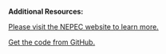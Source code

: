 **Additional Resources:**

[Please visit the NEPEC website to learn more.](http://www.ptsd.va.gov/PTSD/about/divisions/evaluation/index.asp)

[Get the code from GitHub.](https://github.com/mihiriyer/mental)

